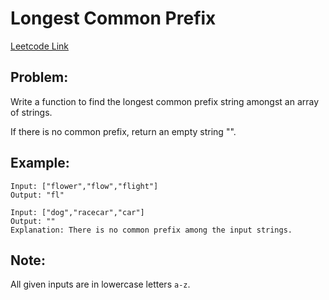# Longest Common Prefix
[Leetcode Link](https://leetcode.com/problems/longest-common-prefix/)

## Problem:

Write a function to find the longest common prefix string amongst an array of strings.

If there is no common prefix, return an empty string "".

## Example:

```
Input: ["flower","flow","flight"]
Output: "fl"
```
```
Input: ["dog","racecar","car"]
Output: ""
Explanation: There is no common prefix among the input strings.
```

## Note:

All given inputs are in lowercase letters `a-z`.